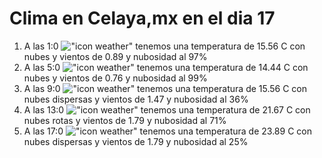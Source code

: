 # Clima en Celaya,mx en el dia 17

1. A las 1:0 !["icon weather"](http://openweathermap.org/img/w/04n.png) tenemos una temperatura de 15.56 C con nubes y  vientos de 0.89 y nubosidad al 97%
1. A las 5:0 !["icon weather"](http://openweathermap.org/img/w/04n.png) tenemos una temperatura de 14.44 C con nubes y  vientos de 0.76 y nubosidad al 99%
1. A las 9:0 !["icon weather"](http://openweathermap.org/img/w/03d.png) tenemos una temperatura de 15.56 C con nubes dispersas y  vientos de 1.47 y nubosidad al 36%
1. A las 13:0 !["icon weather"](http://openweathermap.org/img/w/04d.png) tenemos una temperatura de 21.67 C con nubes rotas y  vientos de 1.79 y nubosidad al 71%
1. A las 17:0 !["icon weather"](http://openweathermap.org/img/w/03d.png) tenemos una temperatura de 23.89 C con nubes dispersas y  vientos de 1.79 y nubosidad al 25%
